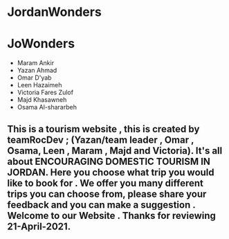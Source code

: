 # JordanWonders

# JoWonders

* Maram Ankir
* Yazan Ahmad 
* Omar D'yab
* Leen Hazaimeh
* Victoria Fares Zulof
* Majd Khasawneh 
* Osama Al-shararbeh 

## This is a tourism website , this is created by teamRocDev ; (Yazan/team leader , Omar , Osama, Leen , Maram , Majd and Victoria). It's all about ENCOURAGING DOMESTIC TOURISM IN JORDAN. Here you choose what trip you would like to book for . We offer you many different trips you can choose from, please share your feedback and you can make a suggestion . Welcome to our Website . Thanks for reviewing 21-April-2021.